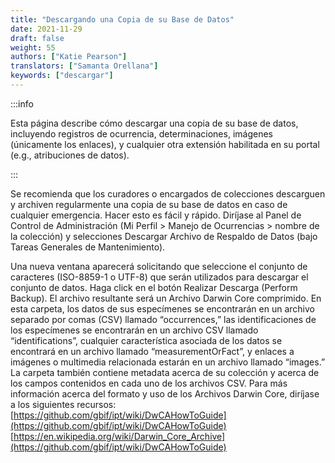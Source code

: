 ```yaml
---
title: "Descargando una Copia de su Base de Datos"
date: 2021-11-29
draft: false
weight: 55
authors: ["Katie Pearson"]
translators: ["Samanta Orellana"]
keywords: ["descargar"]
---
```


:::info

Esta página describe cómo descargar una copia de su base de datos, incluyendo registros de ocurrencia, determinaciones, imágenes (únicamente los enlaces), y cualquier otra extensión habilitada en su portal (e.g., atribuciones de datos).

:::

Se recomienda que los curadores o encargados de colecciones descarguen y archiven regularmente una copia de su base de datos en caso de cualquier emergencia. Hacer esto es fácil y rápido.
Diríjase al Panel de Control de Administración (Mi Perfil > Manejo de Ocurrencias > nombre de la colección) y selecciones Descargar Archivo de Respaldo de Datos (bajo Tareas Generales de Mantenimiento).

Una nueva ventana aparecerá solicitando que seleccione el conjunto de caracteres (ISO-8859-1 o UTF-8) que serán utilizados para descargar el conjunto de datos. Haga click en el botón Realizar Descarga (Perform Backup). El archivo resultante será un Archivo Darwin Core comprimido. En esta carpeta, los datos de sus especímenes se encontrarán en un archivo separado por comas (CSV) llamado “occurrences,” las identificaciones de los especímenes se encontrarán en un archivo CSV llamado “identifications”, cualquier característica asociada de los datos se encontrará en un archivo llamado “measurementOrFact”, y enlaces a imágenes o multimedia relacionada estarán en un archivo llamado “images.” La carpeta también contiene metadata acerca de su colección y acerca de los campos contenidos en cada uno de los archivos CSV. Para más información acerca del formato y uso de los Archivos Darwin Core, diríjase a los siguientes recursos:
[https://github.com/gbif/ipt/wiki/DwCAHowToGuide](https://github.com/gbif/ipt/wiki/DwCAHowToGuide)
[https://en.wikipedia.org/wiki/Darwin_Core_Archive](https://github.com/gbif/ipt/wiki/DwCAHowToGuide)

